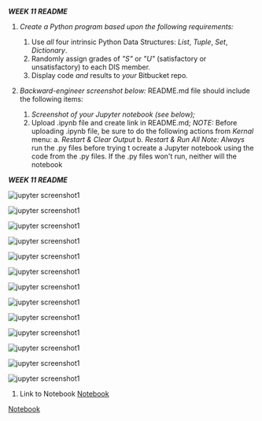 ***WEEK 11 README***

1. *Create a Python program based upon the following requirements:*
    1. Use *all* four intrinsic Python Data Structures: *List*, *Tuple*, *Set*, *Dictionary*.
    2. Randomly assign grades of *"S"* or *"U"* (satisfactory or unsatisfactory) to each DIS member.
    3. Display code *and* results to *your* Bitbucket repo.

1. *Backward-engineer screenshot below:* README.md file should include the following items:
    1. *Screenshot of your Jupyter notebook (see below);*
    2. Upload .ipynb file and create link in README.md;
        *NOTE:* Before uploading .ipynb file, be sure to do the following actions from *Kernal* menu:
            a. *Restart & Clear Output*
            b. *Restart & Run All*
    *Note: Always* run the .py files before trying t ocreate a Jupyter notebook using the code from the .py files. If the .py files won't run, neither will the notebook


***WEEK 11 README***

![jupyter screenshot1](img/DISweek11shot1.png)    

![jupyter screenshot1](img/DISweek11shot2.png)    

![jupyter screenshot1](img/DISweek11shot3.png)    

![jupyter screenshot1](img/DISweek11shot4.png)    

![jupyter screenshot1](img/DISweek11shot5.png)    

![jupyter screenshot1](img/DISweek11shot6.png)    

![jupyter screenshot1](img/DISweek11shot7.png) 

![jupyter screenshot1](img/DISweek11shot8.png)    

![jupyter screenshot1](img/DISweek11shot9.png)    

![jupyter screenshot1](img/DISweek11shot10.png)    

![jupyter screenshot1](img/DISweek11shot11.png)    

![jupyter screenshot1](img/DISweek11shot12.png) 

![jupyter screenshot1](img/DISweek11shot13.png) 


1. Link to Notebook
[Notebook](documents/DISweek11.ipynb "Week 11 notebook")

[Notebook](documents/DISweek11part2.ipynb "Week 11 notebook")